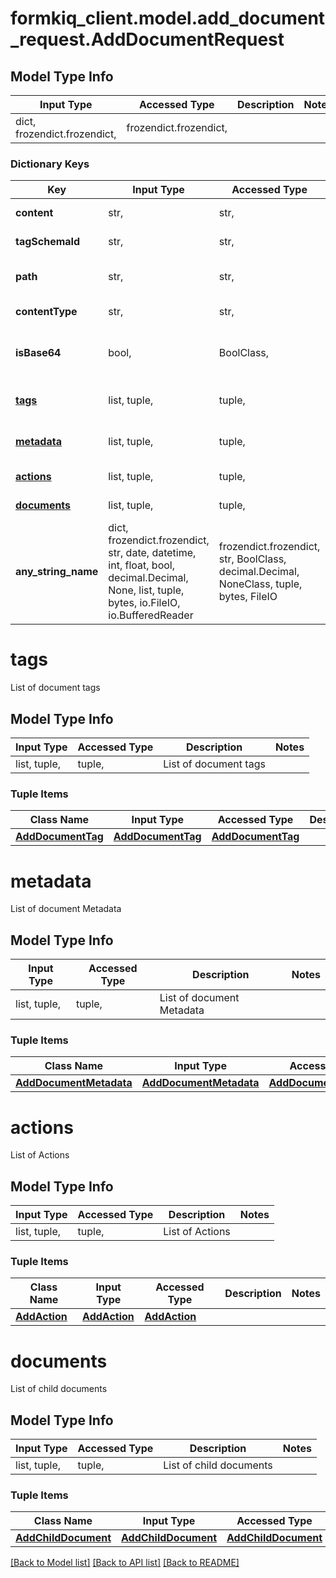 # formkiq_client.model.add_document_request.AddDocumentRequest

## Model Type Info
Input Type | Accessed Type | Description | Notes
------------ | ------------- | ------------- | -------------
dict, frozendict.frozendict,  | frozendict.frozendict,  |  | 

### Dictionary Keys
Key | Input Type | Accessed Type | Description | Notes
------------ | ------------- | ------------- | ------------- | -------------
**content** | str,  | str,  | Document content | 
**tagSchemaId** | str,  | str,  | Tag Schema Id | [optional] 
**path** | str,  | str,  | Path or Name of document | [optional] 
**contentType** | str,  | str,  | Document media type | [optional] 
**isBase64** | bool,  | BoolClass,  | Is the content Base64-encoded? | [optional] 
**[tags](#tags)** | list, tuple,  | tuple,  | List of document tags | [optional] 
**[metadata](#metadata)** | list, tuple,  | tuple,  | List of document Metadata | [optional] 
**[actions](#actions)** | list, tuple,  | tuple,  | List of Actions | [optional] 
**[documents](#documents)** | list, tuple,  | tuple,  | List of child documents | [optional] 
**any_string_name** | dict, frozendict.frozendict, str, date, datetime, int, float, bool, decimal.Decimal, None, list, tuple, bytes, io.FileIO, io.BufferedReader | frozendict.frozendict, str, BoolClass, decimal.Decimal, NoneClass, tuple, bytes, FileIO | any string name can be used but the value must be the correct type | [optional]

# tags

List of document tags

## Model Type Info
Input Type | Accessed Type | Description | Notes
------------ | ------------- | ------------- | -------------
list, tuple,  | tuple,  | List of document tags | 

### Tuple Items
Class Name | Input Type | Accessed Type | Description | Notes
------------- | ------------- | ------------- | ------------- | -------------
[**AddDocumentTag**](AddDocumentTag.md) | [**AddDocumentTag**](AddDocumentTag.md) | [**AddDocumentTag**](AddDocumentTag.md) |  | 

# metadata

List of document Metadata

## Model Type Info
Input Type | Accessed Type | Description | Notes
------------ | ------------- | ------------- | -------------
list, tuple,  | tuple,  | List of document Metadata | 

### Tuple Items
Class Name | Input Type | Accessed Type | Description | Notes
------------- | ------------- | ------------- | ------------- | -------------
[**AddDocumentMetadata**](AddDocumentMetadata.md) | [**AddDocumentMetadata**](AddDocumentMetadata.md) | [**AddDocumentMetadata**](AddDocumentMetadata.md) |  | 

# actions

List of Actions

## Model Type Info
Input Type | Accessed Type | Description | Notes
------------ | ------------- | ------------- | -------------
list, tuple,  | tuple,  | List of Actions | 

### Tuple Items
Class Name | Input Type | Accessed Type | Description | Notes
------------- | ------------- | ------------- | ------------- | -------------
[**AddAction**](AddAction.md) | [**AddAction**](AddAction.md) | [**AddAction**](AddAction.md) |  | 

# documents

List of child documents

## Model Type Info
Input Type | Accessed Type | Description | Notes
------------ | ------------- | ------------- | -------------
list, tuple,  | tuple,  | List of child documents | 

### Tuple Items
Class Name | Input Type | Accessed Type | Description | Notes
------------- | ------------- | ------------- | ------------- | -------------
[**AddChildDocument**](AddChildDocument.md) | [**AddChildDocument**](AddChildDocument.md) | [**AddChildDocument**](AddChildDocument.md) |  | 

[[Back to Model list]](../../README.md#documentation-for-models) [[Back to API list]](../../README.md#documentation-for-api-endpoints) [[Back to README]](../../README.md)

